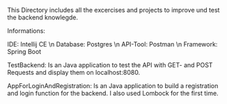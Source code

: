 This Directory includes all the excercises and projects to improve und test the backend knowlegde.

Informations:

IDE: Intellij CE \n
Database: Postgres \n
API-Tool: Postman \n
Framework: Spring Boot

TestBackend: Is an Java application to test the API with GET- and POST Requests and display them on localhost:8080.
             
AppForLoginAndRegistration: Is an Java application to build a registration and login function for the backend. I also used Lombock for the first time.
